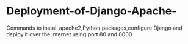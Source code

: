 # Deployment-of-Django-Apache-
Commands to install apache2,Python packages,configure Django and deploy it over the internet using port 80 and 8000
